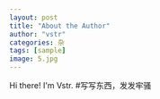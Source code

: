 ```yaml
---
layout: post
title: "About the Author"
author: "vstr"
categories: 杂
tags: [sample]
image: 5.jpg
---
```


Hi there! I'm Vstr.
#写写东西，发发牢骚
